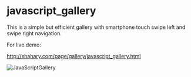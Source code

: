 # javascript_gallery
This is a simple but efficient gallery with smartphone touch swipe left and swipe right navigation.

For live demo:

http://shahary.com/page/gallery/javascript_gallery.html

![JavaScriptGallery](JavaScriptGallery.gif)

